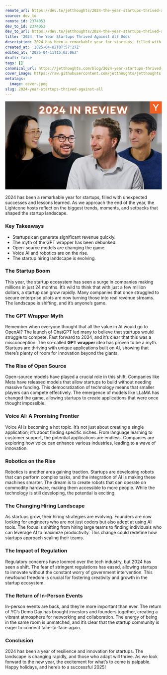 ```yaml
---
remote_url: https://dev.to/jetthoughts/2024-the-year-startups-thrived-against-all-odds-43jl
source: dev_to
remote_id: 2374053
dev_to_id: 2374053
dev_to_url: https://dev.to/jetthoughts/2024-the-year-startups-thrived-against-all-odds-43jl
title: '2024: The Year Startups Thrived Against All Odds'
description: 2024 has been a remarkable year for startups, filled with unexpected successes and lessons learned. The Lightcone hosts reflect on the biggest trends, moments, and setbacks that shaped the startup landscape.
created_at: '2025-04-02T07:57:27Z'
edited_at: '2025-04-11T15:02:06Z'
draft: false
tags: []
canonical_url: https://jetthoughts.com/blog/2024-year-startups-thrived-against-all/
cover_image: https://raw.githubusercontent.com/jetthoughts/jetthoughts.github.io/master/content/blog/2024-year-startups-thrived-against-all/cover.jpeg
metatags:
  image: cover.jpeg
slug: 2024-year-startups-thrived-against-all
---
```

[![2024: The Year Startups Thrived Against All Odds](file_0.jpg)](https://www.youtube.com/watch?v=z0wt2pe_LZM)

2024 has been a remarkable year for startups, filled with unexpected successes and lessons learned. As we approach the end of the year, the Lightcone hosts reflect on the biggest trends, moments, and setbacks that shaped the startup landscape.

### Key Takeaways

*   Startups can generate significant revenue quickly.
*   The myth of the GPT wrapper has been debunked.
*   Open-source models are changing the game.
*   Voice AI and robotics are on the rise.
*   The startup hiring landscape is evolving.

### The Startup Boom

This year, the startup ecosystem has seen a surge in companies making millions in just 24 months. It’s wild to think that with just a few million dollars, a startup can grow rapidly. Many companies that once struggled to secure enterprise pilots are now turning those into real revenue streams. The landscape is shifting, and it’s anyone’s game.

### The GPT Wrapper Myth

Remember when everyone thought that all the value in AI would go to OpenAI? The launch of ChatGPT led many to believe that startups would struggle to compete. Fast forward to 2024, and it’s clear that this was a misconception. The so-called **GPT wrapper** idea has proven to be a myth. Startups are thriving with unique applications built on AI, showing that there’s plenty of room for innovation beyond the giants.

### The Rise of Open Source

Open-source models have played a crucial role in this shift. Companies like Meta have released models that allow startups to build without needing massive funding. This democratization of technology means that smaller players can compete effectively. The emergence of models like LLaMA has changed the game, allowing startups to create applications that were once thought impossible.

### Voice AI: A Promising Frontier

Voice AI is becoming a hot topic. It’s not just about creating a single application; it’s about finding specific niches. From language learning to customer support, the potential applications are endless. Companies are exploring how voice can enhance various industries, leading to a wave of innovation.

### Robotics on the Rise

Robotics is another area gaining traction. Startups are developing robots that can perform complex tasks, and the integration of AI is making these machines smarter. The dream is to create robots that can operate on commodity hardware, making them accessible to more people. While the technology is still developing, the potential is exciting.

### The Changing Hiring Landscape

As startups grow, their hiring strategies are evolving. Founders are now looking for engineers who are not just coders but also adept at using AI tools. The focus is shifting from hiring large teams to finding individuals who can leverage AI to maximize productivity. This change could redefine how startups approach scaling their teams.

### The Impact of Regulation

Regulatory concerns have loomed over the tech industry, but 2024 has seen a shift. The fear of stringent regulations has eased, allowing startups to innovate without the constant worry of government intervention. This newfound freedom is crucial for fostering creativity and growth in the startup ecosystem.

### The Return of In-Person Events

In-person events are back, and they’re more important than ever. The return of YC’s Demo Day has brought investors and founders together, creating a vibrant atmosphere for networking and collaboration. The energy of being in the same room is unmatched, and it’s clear that the startup community is eager to connect face-to-face again.

### Conclusion

2024 has been a year of resilience and innovation for startups. The landscape is changing rapidly, and those who adapt will thrive. As we look forward to the new year, the excitement for what’s to come is palpable. Happy holidays, and here’s to a successful 2025!